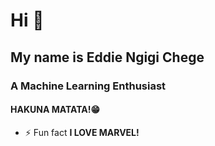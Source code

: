 
<h1 align="left">Hi 👋</h1>
<h2 align="left">My name is Eddie Ngigi Chege</h2>
<h3 align="left">A Machine Learning Enthusiast</h3>
<h4 align="left">HAKUNA MATATA!😁</h4>

- ⚡ Fun fact **I LOVE MARVEL!**



